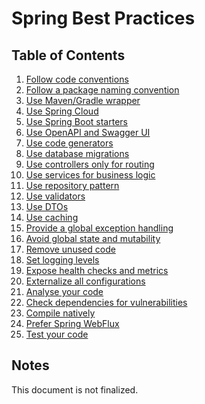 # Spring Best Practices

## Table of Contents

1. [Follow code conventions]()
2. [Follow a package naming convention]()
3. [Use Maven/Gradle wrapper]()
4. [Use Spring Cloud]()
5. [Use Spring Boot starters]()
6. [Use OpenAPI and Swagger UI]()
7. [Use code generators]()
8. [Use database migrations]()
9. [Use controllers only for routing]()
10. [Use services for business logic]()
11. [Use repository pattern]()
12. [Use validators]()
13. [Use DTOs]()
14. [Use caching]()
15. [Provide a global exception handling]()
16. [Avoid global state and mutability]()
17. [Remove unused code]()
18. [Set logging levels]()
19. [Expose health checks and metrics]()
20. [Externalize all configurations]()
21. [Analyse your code]()
22. [Check dependencies for vulnerabilities]()
23. [Compile natively]()
24. [Prefer Spring WebFlux]()
25. [Test your code]()

## Notes

This document is not finalized.
